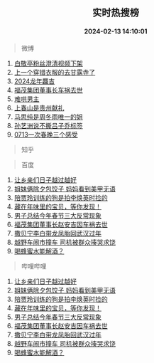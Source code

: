 <div align="center"><h2>实时热搜榜</h2><h4>2024-02-13 14:10:01</h4></div>

> 微博  

1. [白敬亭粉丝澄清视频下架](https://s.weibo.com/weibo?q=%23%E7%99%BD%E6%95%AC%E4%BA%AD%E7%B2%89%E4%B8%9D%E6%BE%84%E6%B8%85%E8%A7%86%E9%A2%91%E4%B8%8B%E6%9E%B6%23&t=31&band_rank=1&Refer=top)<br />
2. [上一个穿错衣服的去甘露寺了](https://s.weibo.com/weibo?q=%E4%B8%8A%E4%B8%80%E4%B8%AA%E7%A9%BF%E9%94%99%E8%A1%A3%E6%9C%8D%E7%9A%84%E5%8E%BB%E7%94%98%E9%9C%B2%E5%AF%BA%E4%BA%86&t=31&band_rank=2&Refer=top)<br />
3. [2024龙年龘吉](https://s.weibo.com/weibo?q=%232024%E9%BE%99%E5%B9%B4%E9%BE%98%E5%90%89%23&t=31&band_rank=3&Refer=top)<br />
4. [福茂集团董事长车祸去世](https://s.weibo.com/weibo?q=%23%E7%A6%8F%E8%8C%82%E9%9B%86%E5%9B%A2%E8%91%A3%E4%BA%8B%E9%95%BF%E8%BD%A6%E7%A5%B8%E5%8E%BB%E4%B8%96%23&t=31&band_rank=4&Refer=top)<br />
5. [难哄男主](https://s.weibo.com/weibo?q=%E9%9A%BE%E5%93%84%E7%94%B7%E4%B8%BB&t=31&band_rank=5&Refer=top)<br />
6. [上春山是贵州献礼](https://s.weibo.com/weibo?q=%E4%B8%8A%E6%98%A5%E5%B1%B1%E6%98%AF%E8%B4%B5%E5%B7%9E%E7%8C%AE%E7%A4%BC&t=31&band_rank=6&Refer=top)<br />
7. [马思纯是周冬雨唯一的姐](https://s.weibo.com/weibo?q=%23%E9%A9%AC%E6%80%9D%E7%BA%AF%E6%98%AF%E5%91%A8%E5%86%AC%E9%9B%A8%E5%94%AF%E4%B8%80%E7%9A%84%E5%A7%90%23&t=31&band_rank=7&Refer=top)<br />
8. [孙艺洲说不撕吕子乔标签](https://s.weibo.com/weibo?q=%23%E5%AD%99%E8%89%BA%E6%B4%B2%E8%AF%B4%E4%B8%8D%E6%92%95%E5%90%95%E5%AD%90%E4%B9%94%E6%A0%87%E7%AD%BE%23&t=31&band_rank=8&Refer=top)<br />
9. [0713一次春晚三个感受](https://s.weibo.com/weibo?q=%230713%E4%B8%80%E6%AC%A1%E6%98%A5%E6%99%9A%E4%B8%89%E4%B8%AA%E6%84%9F%E5%8F%97%23&t=31&band_rank=9&Refer=top)<br />

> 知乎  


> 百度  

1. [让乡亲们日子越过越好](https://www.baidu.com/s?wd=%E8%AE%A9%E4%B9%A1%E4%BA%B2%E4%BB%AC%E6%97%A5%E5%AD%90%E8%B6%8A%E8%BF%87%E8%B6%8A%E5%A5%BD&sa=fyb_news&rsv_dl=fyb_news)<br />
2. [姐妹俩除夕包饺子 妈妈看到美甲无语](https://www.baidu.com/s?wd=%E5%A7%90%E5%A6%B9%E4%BF%A9%E9%99%A4%E5%A4%95%E5%8C%85%E9%A5%BA%E5%AD%90+%E5%A6%88%E5%A6%88%E7%9C%8B%E5%88%B0%E7%BE%8E%E7%94%B2%E6%97%A0%E8%AF%AD&sa=fyb_news&rsv_dl=fyb_news)<br />
3. [陪贾玲训练的狗是拍李焕英时捡的](https://www.baidu.com/s?wd=%E9%99%AA%E8%B4%BE%E7%8E%B2%E8%AE%AD%E7%BB%83%E7%9A%84%E7%8B%97%E6%98%AF%E6%8B%8D%E6%9D%8E%E7%84%95%E8%8B%B1%E6%97%B6%E6%8D%A1%E7%9A%84&sa=fyb_news&rsv_dl=fyb_news)<br />
4. [藏在年味里的宝贝，等你发现！](https://www.baidu.com/s?wd=%E8%97%8F%E5%9C%A8%E5%B9%B4%E5%91%B3%E9%87%8C%E7%9A%84%E5%AE%9D%E8%B4%9D%EF%BC%8C%E7%AD%89%E4%BD%A0%E5%8F%91%E7%8E%B0%EF%BC%81&sa=fyb_news&rsv_dl=fyb_news)<br />
5. [男子总结今年春节三大反常现象](https://www.baidu.com/s?wd=%E7%94%B7%E5%AD%90%E6%80%BB%E7%BB%93%E4%BB%8A%E5%B9%B4%E6%98%A5%E8%8A%82%E4%B8%89%E5%A4%A7%E5%8F%8D%E5%B8%B8%E7%8E%B0%E8%B1%A1&sa=fyb_news&rsv_dl=fyb_news)<br />
6. [福茂集团董事长赵安吉因车祸去世](https://www.baidu.com/s?wd=%E7%A6%8F%E8%8C%82%E9%9B%86%E5%9B%A2%E8%91%A3%E4%BA%8B%E9%95%BF%E8%B5%B5%E5%AE%89%E5%90%89%E5%9B%A0%E8%BD%A6%E7%A5%B8%E5%8E%BB%E4%B8%96&sa=fyb_news&rsv_dl=fyb_news)<br />
7. [撒贝宁李白带龙凤胎回武汉过年](https://www.baidu.com/s?wd=%E6%92%92%E8%B4%9D%E5%AE%81%E6%9D%8E%E7%99%BD%E5%B8%A6%E9%BE%99%E5%87%A4%E8%83%8E%E5%9B%9E%E6%AD%A6%E6%B1%89%E8%BF%87%E5%B9%B4&sa=fyb_news&rsv_dl=fyb_news)<br />
8. [越野车闹市撞车 司机被群众揍哭求饶](https://www.baidu.com/s?wd=%E8%B6%8A%E9%87%8E%E8%BD%A6%E9%97%B9%E5%B8%82%E6%92%9E%E8%BD%A6+%E5%8F%B8%E6%9C%BA%E8%A2%AB%E7%BE%A4%E4%BC%97%E6%8F%8D%E5%93%AD%E6%B1%82%E9%A5%B6&sa=fyb_news&rsv_dl=fyb_news)<br />
9. [喝蜂蜜水能解酒？](https://www.baidu.com/s?wd=%E5%96%9D%E8%9C%82%E8%9C%9C%E6%B0%B4%E8%83%BD%E8%A7%A3%E9%85%92%EF%BC%9F&sa=fyb_news&rsv_dl=fyb_news)<br />

> 哔哩哔哩  

1. [让乡亲们日子越过越好](https://www.baidu.com/s?wd=%E8%AE%A9%E4%B9%A1%E4%BA%B2%E4%BB%AC%E6%97%A5%E5%AD%90%E8%B6%8A%E8%BF%87%E8%B6%8A%E5%A5%BD&sa=fyb_news&rsv_dl=fyb_news)<br />
2. [姐妹俩除夕包饺子 妈妈看到美甲无语](https://www.baidu.com/s?wd=%E5%A7%90%E5%A6%B9%E4%BF%A9%E9%99%A4%E5%A4%95%E5%8C%85%E9%A5%BA%E5%AD%90+%E5%A6%88%E5%A6%88%E7%9C%8B%E5%88%B0%E7%BE%8E%E7%94%B2%E6%97%A0%E8%AF%AD&sa=fyb_news&rsv_dl=fyb_news)<br />
3. [陪贾玲训练的狗是拍李焕英时捡的](https://www.baidu.com/s?wd=%E9%99%AA%E8%B4%BE%E7%8E%B2%E8%AE%AD%E7%BB%83%E7%9A%84%E7%8B%97%E6%98%AF%E6%8B%8D%E6%9D%8E%E7%84%95%E8%8B%B1%E6%97%B6%E6%8D%A1%E7%9A%84&sa=fyb_news&rsv_dl=fyb_news)<br />
4. [藏在年味里的宝贝，等你发现！](https://www.baidu.com/s?wd=%E8%97%8F%E5%9C%A8%E5%B9%B4%E5%91%B3%E9%87%8C%E7%9A%84%E5%AE%9D%E8%B4%9D%EF%BC%8C%E7%AD%89%E4%BD%A0%E5%8F%91%E7%8E%B0%EF%BC%81&sa=fyb_news&rsv_dl=fyb_news)<br />
5. [男子总结今年春节三大反常现象](https://www.baidu.com/s?wd=%E7%94%B7%E5%AD%90%E6%80%BB%E7%BB%93%E4%BB%8A%E5%B9%B4%E6%98%A5%E8%8A%82%E4%B8%89%E5%A4%A7%E5%8F%8D%E5%B8%B8%E7%8E%B0%E8%B1%A1&sa=fyb_news&rsv_dl=fyb_news)<br />
6. [福茂集团董事长赵安吉因车祸去世](https://www.baidu.com/s?wd=%E7%A6%8F%E8%8C%82%E9%9B%86%E5%9B%A2%E8%91%A3%E4%BA%8B%E9%95%BF%E8%B5%B5%E5%AE%89%E5%90%89%E5%9B%A0%E8%BD%A6%E7%A5%B8%E5%8E%BB%E4%B8%96&sa=fyb_news&rsv_dl=fyb_news)<br />
7. [撒贝宁李白带龙凤胎回武汉过年](https://www.baidu.com/s?wd=%E6%92%92%E8%B4%9D%E5%AE%81%E6%9D%8E%E7%99%BD%E5%B8%A6%E9%BE%99%E5%87%A4%E8%83%8E%E5%9B%9E%E6%AD%A6%E6%B1%89%E8%BF%87%E5%B9%B4&sa=fyb_news&rsv_dl=fyb_news)<br />
8. [越野车闹市撞车 司机被群众揍哭求饶](https://www.baidu.com/s?wd=%E8%B6%8A%E9%87%8E%E8%BD%A6%E9%97%B9%E5%B8%82%E6%92%9E%E8%BD%A6+%E5%8F%B8%E6%9C%BA%E8%A2%AB%E7%BE%A4%E4%BC%97%E6%8F%8D%E5%93%AD%E6%B1%82%E9%A5%B6&sa=fyb_news&rsv_dl=fyb_news)<br />
9. [喝蜂蜜水能解酒？](https://www.baidu.com/s?wd=%E5%96%9D%E8%9C%82%E8%9C%9C%E6%B0%B4%E8%83%BD%E8%A7%A3%E9%85%92%EF%BC%9F&sa=fyb_news&rsv_dl=fyb_news)<br />
